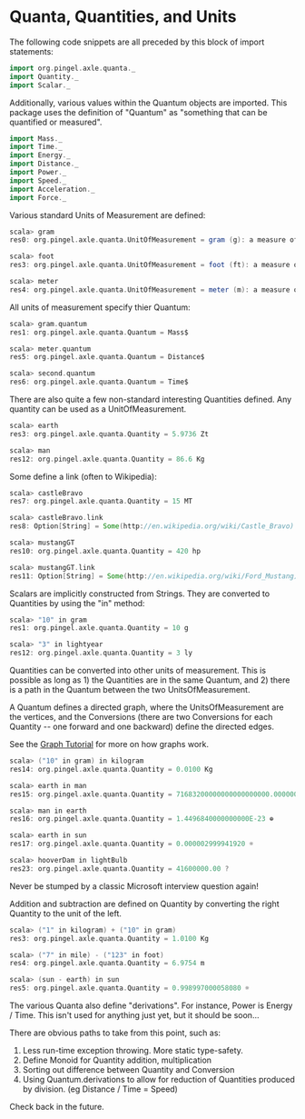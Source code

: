 
Quanta, Quantities, and Units
=============================

The following code snippets are all preceded by this block of import statements:

```scala
import org.pingel.axle.quanta._
import Quantity._
import Scalar._
```

Additionally, various values within the Quantum objects are imported.
This package uses the definition of "Quantum" as "something that can
be quantified or measured".

```scala
import Mass._
import Time._
import Energy._
import Distance._
import Power._
import Speed._
import Acceleration._
import Force._
```

Various standard Units of Measurement are defined:

```scala
scala> gram
res0: org.pingel.axle.quanta.UnitOfMeasurement = gram (g): a measure of Mass$

scala> foot
res3: org.pingel.axle.quanta.UnitOfMeasurement = foot (ft): a measure of Distance$

scala> meter
res4: org.pingel.axle.quanta.UnitOfMeasurement = meter (m): a measure of Distance$
```

All units of measurement specify thier Quantum:

```scala
scala> gram.quantum
res1: org.pingel.axle.quanta.Quantum = Mass$

scala> meter.quantum
res5: org.pingel.axle.quanta.Quantum = Distance$

scala> second.quantum
res6: org.pingel.axle.quanta.Quantum = Time$
```

There are also quite a few non-standard interesting Quantities defined.
Any quantity can be used as a UnitOfMeasurement.

```scala
scala> earth
res3: org.pingel.axle.quanta.Quantity = 5.9736 Zt

scala> man
res12: org.pingel.axle.quanta.Quantity = 86.6 Kg
```

Some define a link (often to Wikipedia):

```scala
scala> castleBravo
res7: org.pingel.axle.quanta.Quantity = 15 MT

scala> castleBravo.link
res8: Option[String] = Some(http://en.wikipedia.org/wiki/Castle_Bravo)

scala> mustangGT
res10: org.pingel.axle.quanta.Quantity = 420 hp

scala> mustangGT.link
res11: Option[String] = Some(http://en.wikipedia.org/wiki/Ford_Mustang)
```

Scalars are implicitly constructed from Strings.
They are converted to Quantities by using the "in" method:

```scala
scala> "10" in gram
res1: org.pingel.axle.quanta.Quantity = 10 g

scala> "3" in lightyear
res12: org.pingel.axle.quanta.Quantity = 3 ly
```

Quantities can be converted into other units of measurement.
This is possible as long as 1) the Quantities are in the same
Quantum, and 2) there is a path in the Quantum between the
two UnitsOfMeasurement.

A Quantum defines a directed graph, where the UnitsOfMeasurement
are the vertices, and the Conversions (there are two Conversions
for each Quantity -- one forward and one backward) define the
directed edges.

See the [Graph Tutorial](https://github.com/adampingel/pingel.org/blob/master/axle/doc/TutorialGraph.md)
for more on how graphs work.

```scala
scala> ("10" in gram) in kilogram
res14: org.pingel.axle.quanta.Quantity = 0.0100 Kg

scala> earth in man
res15: org.pingel.axle.quanta.Quantity = 71683200000000000000000.0000000 ?

scala> man in earth
res16: org.pingel.axle.quanta.Quantity = 1.4496840000000000E-23 ⊕

scala> earth in sun
res17: org.pingel.axle.quanta.Quantity = 0.000002999941920 ☼

scala> hooverDam in lightBulb
res23: org.pingel.axle.quanta.Quantity = 41600000.00 ?
```

Never be stumped by a classic Microsoft interview question again!

Addition and subtraction are defined on Quantity by converting the
right Quantity to the unit of the left.

```scala
scala> ("1" in kilogram) + ("10" in gram)
res3: org.pingel.axle.quanta.Quantity = 1.0100 Kg

scala> ("7" in mile) - ("123" in foot)
res4: org.pingel.axle.quanta.Quantity = 6.9754 m

scala> (sun - earth) in sun
res5: org.pingel.axle.quanta.Quantity = 0.998997000058080 ☼
```

The various Quanta also define "derivations".
For instance, Power is Energy / Time.
This isn't used for anything just yet, but it should be soon...

There are obvious paths to take from this point, such as:

1. Less run-time exception throwing.  More static type-safety.
1. Define Monoid for Quantity addition, multiplication
1. Sorting out difference between Quantity and Conversion
1. Using Quantum.derivations to allow for reduction of Quantities produced by division. (eg Distance / Time = Speed)

Check back in the future.
